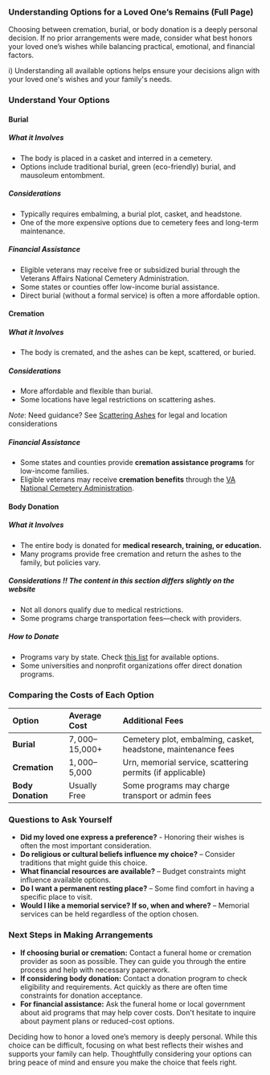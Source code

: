 ### Understanding Options for a Loved One’s Remains (Full Page)

Choosing between cremation, burial, or body donation is a deeply personal decision. If no prior arrangements were made, consider what best honors your loved one’s wishes while balancing practical, emotional, and financial factors.

i) Understanding all available options helps ensure your decisions align with your loved one's wishes and your family's needs.

### Understand Your Options

#### Burial

##### What it Involves

* The body is placed in a casket and interred in a cemetery.   
* Options include traditional burial, green (eco-friendly) burial, and mausoleum entombment.

##### Considerations

* Typically requires embalming, a burial plot, casket, and headstone.  
* One of the more expensive options due to cemetery fees and long-term maintenance.

##### Financial Assistance

* Eligible veterans may receive free or subsidized burial through the Veterans Affairs National Cemetery Administration.  
* Some states or counties offer low-income burial assistance.  
* Direct burial (without a formal service) is often a more affordable option.

#### Cremation

##### What it Involves

* The body is cremated, and the ashes can be kept, scattered, or buried.

##### Considerations

* More affordable and flexible than burial.  
* Some locations have legal restrictions on scattering ashes.

*Note*: Need guidance? See [Scattering Ashes](https://docs.google.com/document/d/1Z_JXNd4shWj8HZ8h_j3YJx2wx-y7fndvpzGzQJpdFws/edit?tab=t.0#bookmark=kix.xoxtogf5qjd9) for legal and location considerations 

##### Financial Assistance

* Some states and counties provide **cremation assistance programs** for low-income families.  
* Eligible veterans may receive **cremation benefits** through the [VA National Cemetery Administration](https://www.cem.va.gov/).

#### Body Donation

##### What it Involves

* The entire body is donated for **medical research, training, or education.**  
* Many programs provide free cremation and return the ashes to the family, but policies vary.

##### Considerations \!\! The content in this section differs slightly on the website

* Not all donors qualify due to medical restrictions.  
* Some programs charge transportation fees—check with providers.

##### How to Donate

* Programs vary by state. Check [this list](https://www.sciencecare.com/locations) for available options.  
* Some universities and nonprofit organizations offer direct donation programs.

### Comparing the Costs of Each Option

| Option | Average Cost | Additional Fees |
| :---- | :---- | :---- |
| **Burial** | $7,000–$15,000+ | Cemetery plot, embalming, casket, headstone, maintenance fees |
| **Cremation** | $1,000–$5,000 | Urn, memorial service, scattering permits (if applicable) |
| **Body Donation** | Usually Free | Some programs may charge transport or admin fees |

### Questions to Ask Yourself

* **Did my loved one express a preference?** \- Honoring their wishes is often the most important consideration.  
* **Do religious or cultural beliefs influence my choice?** – Consider traditions that might guide this choice.  
* **What financial resources are available?** – Budget constraints might influence available options.  
* **Do I want a permanent resting place?** – Some find comfort in having a specific place to visit.  
* **Would I like a memorial service? If so, when and where?** – Memorial services can be held regardless of the option chosen.

### Next Steps in Making Arrangements

* **If choosing burial or cremation:** Contact a funeral home or cremation provider as soon as possible. They can guide you through the entire process and help with necessary paperwork.  
* **If considering body donation:** Contact a donation program to check eligibility and requirements. Act quickly as there are often time constraints for donation acceptance.  
* **For financial assistance:** Ask the funeral home or local government about aid programs that may help cover costs. Don't hesitate to inquire about payment plans or reduced-cost options.

Deciding how to honor a loved one’s memory is deeply personal. While this choice can be difficult, focusing on what best reflects their wishes and supports your family can help. Thoughtfully considering your options can bring peace of mind and ensure you make the choice that feels right.

##  